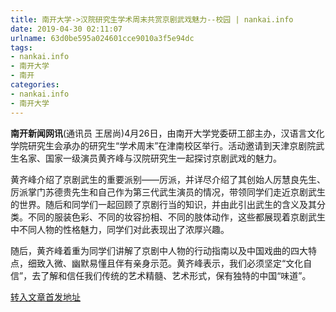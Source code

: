 ```yaml
---
title: 南开大学->汉院研究生学术周末共赏京剧武戏魅力--校园 | nankai.info
date: 2019-04-30 02:11:07
urlname: 63d0be595a024601cce9010a3f5e94dc
tags: 
- nankai.info
- 南开大学
- 南开
categories:
- nankai.info
- 南开大学
---
```


**南开新闻网讯**(通讯员 王居尚)4月26日，由南开大学党委研工部主办，汉语言文化学院研究生会承办的研究生“学术周末”在津南校区举行。活动邀请到天津京剧院武生名家、国家一级演员黄齐峰与汉院研究生一起探讨京剧武戏的魅力。

黄齐峰介绍了京剧武生的重要派别——厉派，并详尽介绍了其创始人厉慧良先生、厉派掌门苏德贵先生和自己作为第三代武生演员的情况，带领同学们走近京剧武生的世界。随后和同学们一起回顾了京剧行当的知识，并由此引出武生的含义及其分类。不同的服装色彩、不同的妆容扮相、不同的肢体动作，这些都展现着京剧武生中不同人物的性格魅力，同学们对此表现出了浓厚兴趣。

随后，黄齐峰着重为同学们讲解了京剧中人物的行动指南以及中国戏曲的四大特点，细致入微、幽默易懂且伴有亲身示范。黄齐峰表示，我们必须坚定“文化自信”，去了解和信任我们传统的艺术精髓、艺术形式，保有独特的中国“味道”。

[转入文章首发地址](http://news.nankai.edu.cn/qqxy/system/2019/04/29/000447838.shtml)